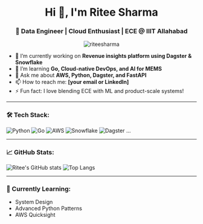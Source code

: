 <h1 align="center">Hi 👋, I'm Ritee Sharma</h1>
<h3 align="center">🚀 Data Engineer | Cloud Enthusiast | ECE @ IIIT Allahabad</h3>

<p align="center">
  <img src="https://komarev.com/ghpvc/?username=riteesharma&label=Profile%20views&color=0e75b6&style=flat" alt="riteesharma" />
</p>

- 🔭 I’m currently working on **Revenue insights platform using Dagster & Snowflake**
- 🌱 I’m learning **Go, Cloud-native DevOps, and AI for MEMS**
- 💬 Ask me about **AWS, Python, Dagster, and FastAPI**
- 📫 How to reach me: **[your email or LinkedIn]**
- ⚡ Fun fact: I love blending ECE with ML and product-scale systems!

---

### 🛠️ Tech Stack:
![Python](https://img.shields.io/badge/-Python-05122A?style=flat&logo=python) 
![Go](https://img.shields.io/badge/-Golang-05122A?style=flat&logo=go) 
![AWS](https://img.shields.io/badge/-AWS-05122A?style=flat&logo=amazonaws)
![Snowflake](https://img.shields.io/badge/-Snowflake-05122A?style=flat&logo=snowflake)
![Dagster](https://img.shields.io/badge/-Dagster-05122A?style=flat&logo=dagster)
...

---

### 📈 GitHub Stats:

![Ritee's GitHub stats](https://github-readme-stats.vercel.app/api?username=riteesharma&show_icons=true&theme=radical)
![Top Langs](https://github-readme-stats.vercel.app/api/top-langs/?username=riteesharma&layout=compact)

---

### 🧠 Currently Learning:
- System Design
- Advanced Python Patterns
- AWS Quicksight
